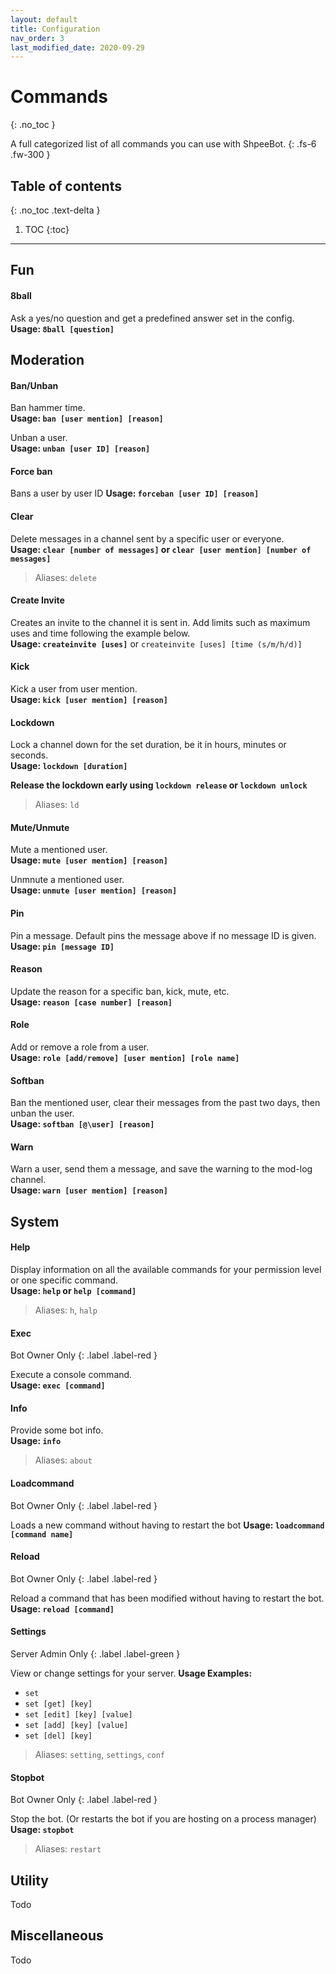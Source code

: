 ```yaml
---
layout: default
title: Configuration
nav_order: 3
last_modified_date: 2020-09-29
---
```


# Commands
{: .no_toc }


A full categorized list of all commands you can use with ShpeeBot.
{: .fs-6 .fw-300 }

## Table of contents
{: .no_toc .text-delta }

1. TOC
{:toc}

---

## Fun

#### 8ball

Ask a yes/no question and get a predefined answer set in the config.  
**Usage: `8ball [question]`**

## Moderation

#### Ban/Unban

Ban hammer time.  
**Usage: `ban [user mention] [reason]`**  
  
Unban a user.  
**Usage: `unban [user ID] [reason]`**

#### Force ban

Bans a user by user ID
**Usage: `forceban [user ID] [reason]`**

#### Clear

Delete messages in a channel sent by a specific user or everyone.  
**Usage: `clear [number of messages]` or `clear [user mention] [number of messages]`**  
> Aliases: `delete`

#### Create Invite

Creates an invite to the channel it is sent in. Add limits such as maximum uses and time following the example below.  
**Usage: `createinvite [uses]`** or `createinvite [uses] [time (s/m/h/d)]`

#### Kick

Kick a user from user mention.  
**Usage: `kick [user mention] [reason]`**

#### Lockdown

Lock a channel down for the set duration, be it in hours, minutes or seconds.  
**Usage: `lockdown [duration]`**  
  
__Release the lockdown early using `lockdown release` or `lockdown unlock`__  
  
> Aliases: `ld`

#### Mute/Unmute

Mute a mentioned user.  
**Usage: `mute [user mention] [reason]`**  
  
Unmnute a mentioned user.  
**Usage: `unmute [user mention] [reason]`**  

#### Pin

Pin a message. Default pins the message above if no message ID is given.  
**Usage: `pin [message ID]`**

#### Reason

Update the reason for a specific ban, kick, mute, etc.  
**Usage: `reason [case number] [reason]`**

#### Role

Add or remove a role from a user.  
**Usage: `role [add/remove] [user mention] [role name]`**

#### Softban

Ban the mentioned user, clear their messages from the past two days, then unban the user.  
**Usage: `softban [@\user] [reason]`**

#### Warn

Warn a user, send them a message, and save the warning to the mod-log channel.  
**Usage: `warn [user mention] [reason]`**

## System

#### Help

Display information on all the available commands for your permission level or one specific command.  
**Usage: `help` or `help [command]`**
> Aliases: `h`, `halp`

#### Exec 
Bot Owner Only
{: .label .label-red }

Execute a console command.  
**Usage: `exec [command]`**

#### Info

Provide some bot info.  
**Usage: `info`**
> Aliases: `about`

#### Loadcommand
Bot Owner Only
{: .label .label-red }

Loads a new command without having to restart the bot
**Usage: `loadcommand [command name]`**

#### Reload
Bot Owner Only
{: .label .label-red }

Reload a command that has been modified without having to restart the bot.
**Usage: `reload [command]`**

#### Settings
Server Admin Only
{: .label .label-green }

View or change settings for your server.
**Usage Examples:**  
- `set`
- `set [get] [key]`
- `set [edit] [key] [value]`
- `set [add] [key] [value]`
- `set [del] [key]`

> Aliases: `setting`, `settings`, `conf`

#### Stopbot
Bot Owner Only
{: .label .label-red }

Stop the bot. (Or restarts the bot if you are hosting on a process manager)
**Usage: `stopbot`**
> Aliases: `restart`

## Utility

Todo

## Miscellaneous

Todo
